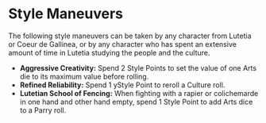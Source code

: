 # Style Maneuvers

The following style maneuvers can be taken by any character from Lutetia or Coeur de Gallinea,
or by any character who has spent an extensive amount of
time in Lutetia studying the people and the culture.

- **Aggressive Creativity:** Spend 2 Style Points to set the value of one Arts die to its maximum value before rolling.
- **Refined Reliability:** Spend 1 yStyle Point to reroll a Culture roll.
- **Lutetian School of Fencing:** When fighting with a rapier or colichemarde in one hand and other hand empty, spend 1 Style Point to add Arts dice to a Parry roll.
